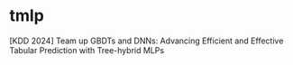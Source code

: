 # tmlp
[KDD 2024] Team up GBDTs and DNNs: Advancing Efficient and Effective Tabular Prediction with Tree-hybrid MLPs
